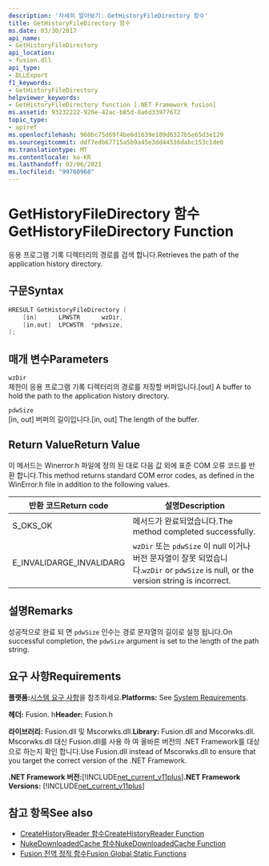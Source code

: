 ```yaml
---
description: '자세히 알아보기: GetHistoryFileDirectory 함수'
title: GetHistoryFileDirectory 함수
ms.date: 03/30/2017
api_name:
- GetHistoryFileDirectory
api_location:
- fusion.dll
api_type:
- DLLExport
f1_keywords:
- GetHistoryFileDirectory
helpviewer_keywords:
- GetHistoryFileDirectory function [.NET Framework fusion]
ms.assetid: 93232222-926e-42ac-b85d-8a6d33977672
topic_type:
- apiref
ms.openlocfilehash: 960bc75d69f4be6d1639e109d6327b5e65d3e129
ms.sourcegitcommit: ddf7edb67715a5b9a45e3dd44536dabc153c1de0
ms.translationtype: MT
ms.contentlocale: ko-KR
ms.lasthandoff: 02/06/2021
ms.locfileid: "99760968"
---
```

# <a name="gethistoryfiledirectory-function"></a><span data-ttu-id="00eea-103">GetHistoryFileDirectory 함수</span><span class="sxs-lookup"><span data-stu-id="00eea-103">GetHistoryFileDirectory Function</span></span>

<span data-ttu-id="00eea-104">응용 프로그램 기록 디렉터리의 경로를 검색 합니다.</span><span class="sxs-lookup"><span data-stu-id="00eea-104">Retrieves the path of the application history directory.</span></span>  
  
## <a name="syntax"></a><span data-ttu-id="00eea-105">구문</span><span class="sxs-lookup"><span data-stu-id="00eea-105">Syntax</span></span>  
  
```cpp  
HRESULT GetHistoryFileDirectory (  
    [in]      LPWSTR      wzDir,  
    [in,out]  LPCWSTR  *pdwsize,  
);  
```  
  
## <a name="parameters"></a><span data-ttu-id="00eea-106">매개 변수</span><span class="sxs-lookup"><span data-stu-id="00eea-106">Parameters</span></span>  

 `wzDir`  
 <span data-ttu-id="00eea-107">제한이 응용 프로그램 기록 디렉터리의 경로를 저장할 버퍼입니다.</span><span class="sxs-lookup"><span data-stu-id="00eea-107">[out] A buffer to hold the path to the application history directory.</span></span>  
  
 `pdwSize`  
 <span data-ttu-id="00eea-108">[in, out] 버퍼의 길이입니다.</span><span class="sxs-lookup"><span data-stu-id="00eea-108">[in, out] The length of the buffer.</span></span>  
  
## <a name="return-value"></a><span data-ttu-id="00eea-109">Return Value</span><span class="sxs-lookup"><span data-stu-id="00eea-109">Return Value</span></span>  

 <span data-ttu-id="00eea-110">이 메서드는 Winerror.h 파일에 정의 된 대로 다음 값 외에 표준 COM 오류 코드를 반환 합니다.</span><span class="sxs-lookup"><span data-stu-id="00eea-110">This method returns standard COM error codes, as defined in the WinError.h file in addition to the following values.</span></span>  
  
|<span data-ttu-id="00eea-111">반환 코드</span><span class="sxs-lookup"><span data-stu-id="00eea-111">Return code</span></span>|<span data-ttu-id="00eea-112">설명</span><span class="sxs-lookup"><span data-stu-id="00eea-112">Description</span></span>|  
|-----------------|-----------------|  
|<span data-ttu-id="00eea-113">S_OK</span><span class="sxs-lookup"><span data-stu-id="00eea-113">S_OK</span></span>|<span data-ttu-id="00eea-114">메서드가 완료되었습니다.</span><span class="sxs-lookup"><span data-stu-id="00eea-114">The method completed successfully.</span></span>|  
|<span data-ttu-id="00eea-115">E_INVALIDARG</span><span class="sxs-lookup"><span data-stu-id="00eea-115">E_INVALIDARG</span></span>|<span data-ttu-id="00eea-116">`wzDir` 또는 `pdwSize` 이 null 이거나 버전 문자열이 잘못 되었습니다.</span><span class="sxs-lookup"><span data-stu-id="00eea-116">`wzDir` or `pdwSize` is null, or the version string is incorrect.</span></span>|  
  
## <a name="remarks"></a><span data-ttu-id="00eea-117">설명</span><span class="sxs-lookup"><span data-stu-id="00eea-117">Remarks</span></span>  

 <span data-ttu-id="00eea-118">성공적으로 완료 되 면 `pdwSize` 인수는 경로 문자열의 길이로 설정 됩니다.</span><span class="sxs-lookup"><span data-stu-id="00eea-118">On successful completion, the `pdwSize` argument is set to the length of the path string.</span></span>  
  
## <a name="requirements"></a><span data-ttu-id="00eea-119">요구 사항</span><span class="sxs-lookup"><span data-stu-id="00eea-119">Requirements</span></span>  

 <span data-ttu-id="00eea-120">**플랫폼:**[시스템 요구 사항](../../get-started/system-requirements.md)을 참조하세요.</span><span class="sxs-lookup"><span data-stu-id="00eea-120">**Platforms:** See [System Requirements](../../get-started/system-requirements.md).</span></span>  
  
 <span data-ttu-id="00eea-121">**헤더:** Fusion. h</span><span class="sxs-lookup"><span data-stu-id="00eea-121">**Header:** Fusion.h</span></span>  
  
 <span data-ttu-id="00eea-122">**라이브러리:** Fusion.dll 및 Mscorwks.dll.</span><span class="sxs-lookup"><span data-stu-id="00eea-122">**Library:** Fusion.dll and Mscorwks.dll.</span></span> <span data-ttu-id="00eea-123">Mscorwks.dll 대신 Fusion.dll를 사용 하 여 올바른 버전의 .NET Framework를 대상으로 하는지 확인 합니다.</span><span class="sxs-lookup"><span data-stu-id="00eea-123">Use Fusion.dll instead of Mscorwks.dll to ensure that you target the correct version of the .NET Framework.</span></span>  
  
 <span data-ttu-id="00eea-124">**.NET Framework 버전:**[!INCLUDE[net_current_v11plus](../../../../includes/net-current-v11plus-md.md)]</span><span class="sxs-lookup"><span data-stu-id="00eea-124">**.NET Framework Versions:** [!INCLUDE[net_current_v11plus](../../../../includes/net-current-v11plus-md.md)]</span></span>  
  
## <a name="see-also"></a><span data-ttu-id="00eea-125">참고 항목</span><span class="sxs-lookup"><span data-stu-id="00eea-125">See also</span></span>

- [<span data-ttu-id="00eea-126">CreateHistoryReader 함수</span><span class="sxs-lookup"><span data-stu-id="00eea-126">CreateHistoryReader Function</span></span>](createhistoryreader-function.md)
- [<span data-ttu-id="00eea-127">NukeDownloadedCache 함수</span><span class="sxs-lookup"><span data-stu-id="00eea-127">NukeDownloadedCache Function</span></span>](nukedownloadedcache-function.md)
- [<span data-ttu-id="00eea-128">Fusion 전역 정적 함수</span><span class="sxs-lookup"><span data-stu-id="00eea-128">Fusion Global Static Functions</span></span>](fusion-global-static-functions.md)

